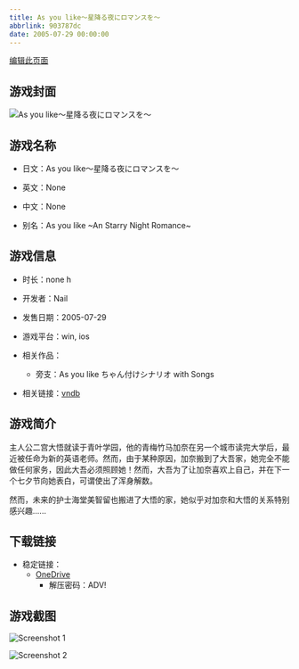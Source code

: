 ```yaml
---
title: As you like～星降る夜にロマンスを～
abbrlink: 903787dc
date: 2005-07-29 00:00:00
---
```

[编辑此页面](https://github.com/ACG-3/ADV3-source/blob/main/source/_posts/games/As%20you%20like%EF%BD%9E%E6%98%9F%E9%99%8D%E3%82%8B%E5%A4%9C%E3%81%AB%E3%83%AD%E3%83%9E%E3%83%B3%E3%82%B9%E3%82%92%EF%BD%9E.md)

## 游戏封面

![As you like～星降る夜にロマンスを～](https://pan.timero.xyz/d/onedrive/img_lib_001/As%20you%20like%EF%BD%9E%E6%98%9F%E9%99%8D%E3%82%8B%E5%A4%9C%E3%81%AB%E3%83%AD%E3%83%9E%E3%83%B3%E3%82%B9%E3%82%92%EF%BD%9E_cover.avif)


## 游戏名称

- 日文：As you like～星降る夜にロマンスを～
- 英文：None
- 中文：None

- 别名：As you like ~An Starry Night Romance~


## 游戏信息

- 时长：none h
- 开发者：Nail
- 发售日期：2005-07-29
- 游戏平台：win, ios
- 相关作品：
   - 旁支：As you like ちゃん付けシナリオ with Songs

- 相关链接：[vndb](https://vndb.org/v1599)


## 游戏简介

主人公二宫大悟就读于青叶学园，他的青梅竹马加奈在另一个城市读完大学后，最近被任命为新的英语老师。然而，由于某种原因，加奈搬到了大吾家，她完全不能做任何家务，因此大吾必须照顾她！然而，大吾为了让加奈喜欢上自己，并在下一个七夕节向她表白，可谓使出了浑身解数。

然而，未来的护士海堂美智留也搬进了大悟的家，她似乎对加奈和大悟的关系特别感兴趣......




## 下载链接

- 稳定链接：
    - [OneDrive](https://pan.timero.xyz/onedrive/adv_lib_001/As%20you%20like%EF%BD%9E%E6%98%9F%E9%99%8D%E3%82%8B%E5%A4%9C%E3%81%AB%E3%83%AD%E3%83%9E%E3%83%B3%E3%82%B9%E3%82%92%EF%BD%9E)
        - 解压密码：ADV!



## 游戏截图


![Screenshot 1](https://pan.timero.xyz/d/onedrive/img_lib_001/As%20you%20like%EF%BD%9E%E6%98%9F%E9%99%8D%E3%82%8B%E5%A4%9C%E3%81%AB%E3%83%AD%E3%83%9E%E3%83%B3%E3%82%B9%E3%82%92%EF%BD%9E_Screenshot_1.avif)

![Screenshot 2](https://pan.timero.xyz/d/onedrive/img_lib_001/As%20you%20like%EF%BD%9E%E6%98%9F%E9%99%8D%E3%82%8B%E5%A4%9C%E3%81%AB%E3%83%AD%E3%83%9E%E3%83%B3%E3%82%B9%E3%82%92%EF%BD%9E_Screenshot_2.avif)

